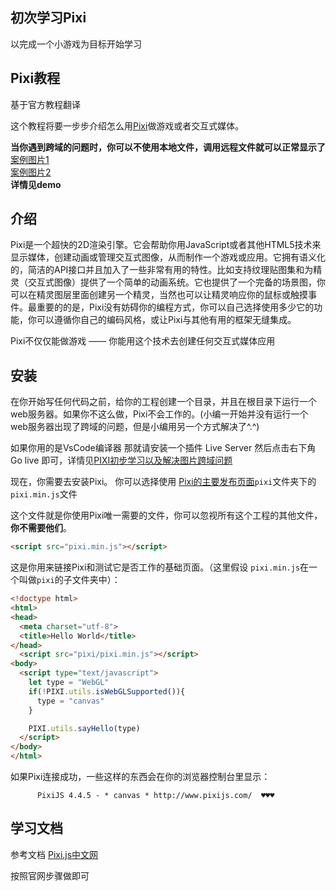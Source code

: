 ## 初次学习Pixi
以完成一个小游戏为目标开始学习
## Pixi教程
基于官方教程翻译

这个教程将要一步步介绍怎么用[Pixi](https://github.com/pixijs/pixi.js)做游戏或者交互式媒体。

**当你遇到跨域的问题时，你可以不使用本地文件，调用远程文件就可以正常显示了**
[案例图片1](https://g.mdcdn.cn/h5/img/act/201711/new-1-2.png)\
[案例图片2](https://g.mdcdn.cn/h5/img/act/201711/new-1-2.png)\
**详情见demo**

介绍
------------
Pixi是一个超快的2D渲染引擎。它会帮助你用JavaScript或者其他HTML5技术来显示媒体，创建动画或管理交互式图像，从而制作一个游戏或应用。它拥有语义化的，简洁的API接口并且加入了一些非常有用的特性。比如支持纹理贴图集和为精灵（交互式图像）提供了一个简单的动画系统。它也提供了一个完备的场景图，你可以在精灵图层里面创建另一个精灵，当然也可以让精灵响应你的鼠标或触摸事件。最重要的的是，Pixi没有妨碍你的编程方式，你可以自己选择使用多少它的功能，你可以遵循你自己的编码风格，或让Pixi与其他有用的框架无缝集成。

Pixi不仅仅能做游戏 —— 你能用这个技术去创建任何交互式媒体应用

安装
----------
在你开始写任何代码之前，给你的工程创建一个目录，并且在根目录下运行一个web服务器。如果你不这么做，Pixi不会工作的。(小编一开始并没有运行一个web服务器出现了跨域的问题，但是小编用另一个方式解决了^.^)

如果你用的是VsCode编译器 那就请安装一个插件 Live Server 然后点击右下角Go live 即可，详情见[PIXI初步学习以及解决图片跨域问题](https://blog.csdn.net/zlzbt/article/details/116236076)

现在，你需要去安装Pixi。
你可以选择使用 [Pixi的主要发布页面](https://github.com/pixijs/pixi.js/releases)`pixi`文件夹下的`pixi.min.js`文件

这个文件就是你使用Pixi唯一需要的文件，你可以忽视所有这个工程的其他文件，**你不需要他们**。

```html
<script src="pixi.min.js"></script>
```
这是你用来链接Pixi和测试它是否工作的基础页面。（这里假设 `pixi.min.js`在一个叫做`pixi`的子文件夹中）：

```html
<!doctype html>
<html>
<head>
  <meta charset="utf-8">
  <title>Hello World</title>
</head>
  <script src="pixi/pixi.min.js"></script>
<body>
  <script type="text/javascript">
    let type = "WebGL"
    if(!PIXI.utils.isWebGLSupported()){
      type = "canvas"
    }

    PIXI.utils.sayHello(type)
  </script>
</body>
</html>
```

如果Pixi连接成功，一些这样的东西会在你的浏览器控制台里显示：
```
      PixiJS 4.4.5 - * canvas * http://www.pixijs.com/  ♥♥♥
```

## 学习文档
参考文档 [Pixi.js中文网](https://pixijs.huashengweilai.com/guide/start/1.introduction.html)

按照官网步骤做即可
